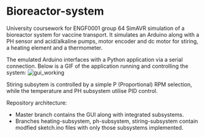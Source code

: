 # Bioreactor-system
University coursework for ENGF0001 group 64
SimAVR simulation of a bioreactor system for vaccine transport. It simulates an Arduino along with a PH sensor and acid/alkaline pumps, motor encoder and dc motor for stiring, a heating element and a thermometer.

The emulated Arduino interfaces with a Python application via a serial connection. Below is a GIF of the application running and controlling the system: ![gui_working](https://user-images.githubusercontent.com/26546660/116811972-7f81a880-ab4c-11eb-810c-e201a4780853.gif)

Stiring subsytem is controlled by a simple P (Proportional) RPM selection, while the temperature and PH subsystem utilise PID control.

Repository architecture:
- Master branch contains the GUI along with integrated subsystems.
- Branches heating-subsystem, ph-subsystem, stiring-subsystem contain modfied sketch.ino files with only those subsystems implemented.

